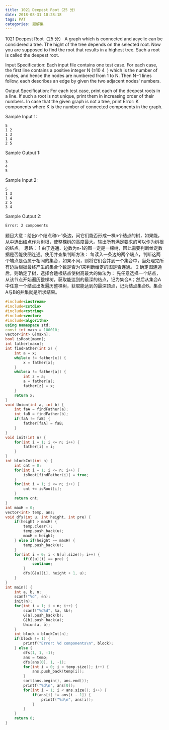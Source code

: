 ```yaml
---
title: 1021 Deepest Root（25 分）
date: 2018-08-31 10:28:18
tags: PAT
categories: 题解集
---
```

1021 Deepest Root（25 分）
A graph which is connected and acyclic can be considered a tree. The hight of the tree depends on the selected root. Now you are supposed to find the root that results in a highest tree. Such a root is called the deepest root.

Input Specification:
Each input file contains one test case. For each case, the first line contains a positive integer N (≤10
​4
​​ ) which is the number of nodes, and hence the nodes are numbered from 1 to N. Then N−1 lines follow, each describes an edge by given the two adjacent nodes' numbers.

Output Specification:
For each test case, print each of the deepest roots in a line. If such a root is not unique, print them in increasing order of their numbers. In case that the given graph is not a tree, print Error: K components where K is the number of connected components in the graph.

Sample Input 1:
```
5
1 2
1 3
1 4
2 5
```
Sample Output 1:
```
3
4
5
```
Sample Input 2:
```
5
1 3
1 4
2 5
3 4
```
Sample Output 2:
```
Error: 2 components
```
题目大意：给出n个结点和n-1条边，问它们能否形成一棵n个结点的树，如果能，从中选出结点作为树根，使整棵树的高度最大。输出所有满足要求的可以作为树根的结点。
思路：
1 由于连通、边数为n-1的图一定是一棵树，因此需要判断给定数据是否能使图连通。使用并查集判断方法：
每读入一条边的两个端点，判断这两个端点是否属于相同的集合，如果不同，则将它们合并到一个集合中，当处理完所有边后根据最终产生的集合个数是否为1来判断给定的图是否连通。
2 确定图连通后，则确定了树，选择合适根结点使树高最大的做法为：
先任意选择一个结点，从该节点开始遍历整棵树，获取能达到的最深的结点，记为集合A；然后从集合A中任意一个结点出发遍历整棵树，获取能达到的最深顶点，记为结点集合B。集合A与B的并集就是所求结果。
```cpp
#include<iostream>
#include<cstdio>
#include<cstring>
#include<vector>
#include<algorithm>
using namespace std;
const int maxn = 100010;
vector<int> G[maxn];
bool isRoot[maxn];
int father[maxn];
int findFather(int x) {
    int a = x;
    while(x != father[x]) {
        x = father[x];
    }
    while(a != father[a]) {
        int z = a;
        a = father[a];
        father[z] = x;
    }
    return x;
}
void Union(int a, int b) {
    int faA = findFather(a);
    int faB = findFather(b);
    if(faA != faB) {
        father[faA] = faB;
    }
}
void init(int n) {
    for(int i = 1; i <= n; i++) {
        father[i] = i;
    }
}
int blockCnt(int n) {
    int cnt = 0;
    for(int i = 1; i <= n; i++) {
        isRoot[findFather(i)] = true;
    }
    for(int i = 1; i <= n; i++) {
        cnt += isRoot[i];
    }
    return cnt;
}
int maxH = 0;
vector<int> temp, ans;
void dfs(int u, int height, int pre) {
    if(height > maxH) {
        temp.clear();
        temp.push_back(u);
        maxH = height;
    } else if(height == maxH) {
        temp.push_back(u);
    }
    for(int i = 0; i < G[u].size(); i++) {
        if(G[u][i] == pre) {
            continue;
        }
        dfs(G[u][i], height + 1, u);
    }
}
int main() {
    int a, b, n;
    scanf("%d", &n);
    init(n);
    for(int i = 1; i < n; i++) {
        scanf("%d%d", &a, &b);
        G[a].push_back(b);
        G[b].push_back(a);
        Union(a, b);
    }
    int block = blockCnt(n);
    if(block != 1) {
        printf("Error: %d components\n", block);
    } else {
        dfs(1, 1, -1);
        ans = temp;
        dfs(ans[0], 1, -1);
        for(int i = 0; i < temp.size(); i++) {
            ans.push_back(temp[i]);
        }
        sort(ans.begin(), ans.end());
        printf("%d\n", ans[0]);
        for(int i = 1; i < ans.size(); i++) {
            if(ans[i] != ans[i - 1]) {
                printf("%d\n", ans[i]);
            }
        }
    }
    return 0;
}

```